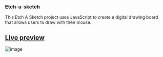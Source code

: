 ### Etch-a-sketch

This Etch A Sketch project uses JavaScript to create a digital drawing board that allows users to draw with their mouse.

## [Live preview](https://incolorate.github.io/etch-a-sketch/)

![image](https://user-images.githubusercontent.com/88613908/220088363-4329ef06-fcf3-4205-a704-ace12e1a23db.png)
